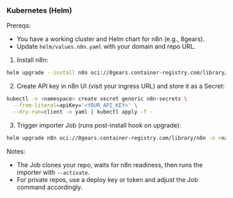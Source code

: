 ### Kubernetes (Helm)

Prereqs:

- You have a working cluster and Helm chart for n8n (e.g., 8gears).
- Update `helm/values.n8n.yaml` with your domain and repo URL.

1. Install n8n:

```bash
helm upgrade --install n8n oci://8gears.container-registry.com/library/n8n -n <namespace> -f helm/values.n8n.yaml
```

2. Create API key in n8n UI (visit your ingress URL) and store it as a Secret:

```bash
kubectl -n <namespace> create secret generic n8n-secrets \
  --from-literal=apiKey='<YOUR_API_KEY>' \
  --dry-run=client -o yaml | kubectl apply -f -
```

3. Trigger importer Job (runs post-install hook on upgrade):

```bash
helm upgrade n8n oci://8gears.container-registry.com/library/n8n -n <namespace> -f helm/values.n8n.yaml
```

Notes:

- The Job clones your repo, waits for n8n readiness, then runs the importer with `--activate`.
- For private repos, use a deploy key or token and adjust the Job command accordingly.
